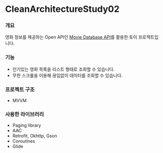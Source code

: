 # CleanArchitectureStudy02

### 개요
영화 정보를 제공하는 Open API인 [Movie Database API](https://developers.themoviedb.org)를 활용한 토이 프로젝트입니다.

### 기능
- 인기있는 영화 목록을 리스트 형태로 조회할 수 있습니다.
- 무한 스크롤을 이용해 끊임없이 데이터를 조회할 수 있습니다.

### 프로젝트 구조
- MVVM

### 사용한 라이브러리
- Paging library
- AAC
- Retrofit, Okhttp, Gson
- Coroutines
- Glide
